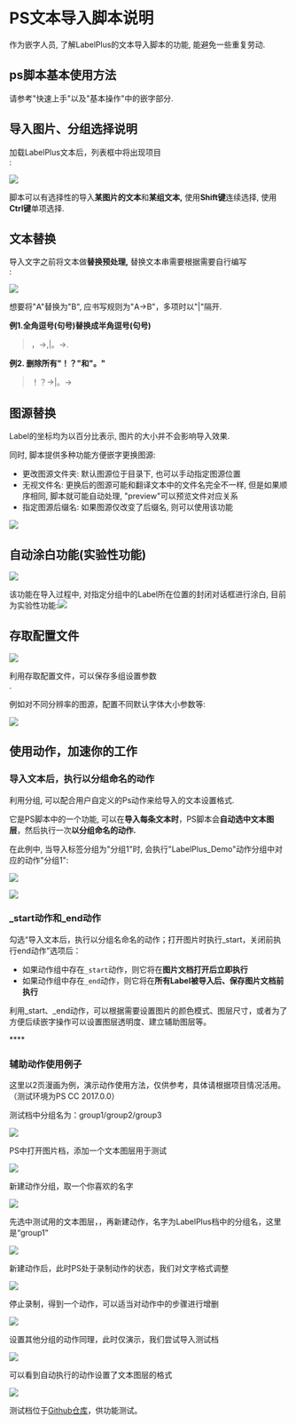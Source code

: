 # PS文本导入脚本说明

作为嵌字人员, 了解LabelPlus的文本导入脚本的功能, 能避免一些重复劳动.

## ps脚本基本使用方法

请参考"快速上手"以及"基本操作"中的嵌字部分.

## 导入图片、分组选择说明

加载LabelPlus文本后，列表框中将出现项目  
:

![](.gitbook/assets/ps_script_1.jpg)

脚本可以有选择性的导入**某图片的文本**和**某组文本,** 使用**Shift键**连续选择, 使用**Ctrl键**单项选择.

## 文本替换

导入文字之前将文本做**替换预处理,** 替换文本串需要根据需要自行编写  
:

![](.gitbook/assets/ps_script_2.jpg)

想要将"A"替换为"B", 应书写规则为"A-&gt;B"，多项时以"\|"隔开.

**例1.全角逗号\(句号\)替换成半角逗号\(句号\)**

> ，-&gt;,\|。-&gt;.

**例2. 删除所有"！？"和"。"**

> ！？-&gt;\|。-&gt;

## 图源替换

Label的坐标均为以百分比表示, 图片的大小并不会影响导入效果.

同时, 脚本提供多种功能方便嵌字更换图源:

* 更改图源文件夹: 默认图源位于目录下, 也可以手动指定图源位置
* 无视文件名: 更换后的图源可能和翻译文本中的文件名完全不一样, 但是如果顺序相同, 脚本就可能自动处理, "preview"可以预览文件对应关系
* 指定图源后缀名: 如果图源仅改变了后缀名, 则可以使用该功能

![](.gitbook/assets/image_replace.png)

## 自动涂白功能\(实验性功能\)

![](.gitbook/assets/script-tu-bai.png)

该功能在导入过程中, 对指定分组中的Label所在位置的封闭对话框进行涂白, 目前为实验性功能:![](.gitbook/assets/tu-bai-ce-shi.gif)

## 存取配置文件

![](.gitbook/assets/ps_script_3.jpg)

利用存取配置文件，可以保存多组设置参数  
.

例如对不同分辨率的图源，配置不同默认字体大小参数等:

![](.gitbook/assets/ps_script_4.jpg)

## 使用动作，加速你的工作

### 导入文本后，执行以分组命名的动作

利用分组, 可以配合用户自定义的Ps动作来给导入的文本设置格式.

它是PS脚本中的一个功能, 可以在**导入每条文本时**，PS脚本会**自动选中文本图层**，然后执行一次**以分组命名的动作.**

在此例中, 当导入标签分组为"分组1"时, 会执行"LabelPlus\_Demo"动作分组中对应的动作"分组1":

![](.gitbook/assets/group_action_3.jpg)

![](.gitbook/assets/group_action_2.jpg)

### \_start动作和\_end动作

勾选“导入文本后，执行以分组名命名的动作；打开图片时执行\_start，关闭前执行end动作”选项后：

* 如果动作组中存在`_start`动作，则它将在**图片文档打开后立即执行**
* 如果动作组中存在`_end`动作，则它将在**所有Label被导入后、保存图片文档前执行**

利用\_start、\_end动作，可以根据需要设置图片的颜色模式、图层尺寸，或者为了方便后续嵌字操作可以设置图层透明度、建立辅助图层等。

\*\*\*\*

### 辅助动作使用例子

这里以2页漫画为例，演示动作使用方法，仅供参考，具体请根据项目情况活用。（测试环境为PS CC 2017.0.0）

测试档中分组名为：group1/group2/group3

![](.gitbook/assets/image%20%282%29.png)

PS中打开图片档，添加一个文本图层用于测试

![](.gitbook/assets/image%20%281%29.png)

新建动作分组，取一个你喜欢的名字

![](.gitbook/assets/image%20%288%29.png)

先选中测试用的文本图层，，再新建动作，名字为LabelPlus档中的分组名，这里是“group1”

![](.gitbook/assets/image%20%285%29.png)

新建动作后，此时PS处于录制动作的状态，我们对文字格式调整

![](.gitbook/assets/image%20%2810%29.png)

停止录制，得到一个动作，可以适当对动作中的步骤进行增删

![](.gitbook/assets/image%20%2811%29.png)

设置其他分组的动作同理，此时仅演示，我们尝试导入测试档

![](.gitbook/assets/image.png)

可以看到自动执行的动作设置了文本图层的格式

![](.gitbook/assets/image%20%289%29.png)

测试档位于[Github仓库](https://github.com/LabelPlus/labelplus_test_files/tree/master/action_test_files)，供功能测试。

